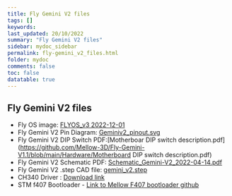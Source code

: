 ```yaml
---
title: Fly Gemini V2 files
tags: []
keywords: 
last_updated: 20/10/2022
summary: "Fly Gemini V2 files"
sidebar: mydoc_sidebar
permalink: fly-gemini_v2_files.html
folder: mydoc
comments: false
toc: false
datatable: true
---
```

## Fly Gemini V2 files

- Fly OS image: [FLYOS_v3 2022-12-01](https://cdn.mellow.klipper.cn/IMG/Build/FLY-v3.0_Flygemini_bullseye_current_5.10.85.img.xz)
- Fly Gemini V2 Pin Diagram: [Geminiv2_pinout.svg](https://github.com/Mellow-3D/Fly-Gemini-V2/blob/main/Hardware/Geminiv2_pinout.svg)
- Fly Gemini V2 DIP Switch PDF:[Motherboar DIP switch description.pdf](https://github.com/Mellow-3D/Fly-Gemini-V1.1/blob/main/Hardware/Motherboard DIP switch description.pdf) 
- Fly Gemini V2 Schematic PDF: [Schematic_Gemini-V2_2022-04-14.pdf](https://github.com/Mellow-3D/Fly-Gemini-V2/blob/main/Hardware/Schematic_Gemini-V2_2022-04-14.pdf)
- Fly Gemini V2 .step CAD file: [gemini_v2.step](https://github.com/Mellow-3D/Fly-Gemini-V2/blob/main/Hardware/gemini_v2.step)
- CH340 Driver : [Download link](http://www.wch-ic.com/downloads/CH341SER_ZIP.html)
- STM f407 Bootloader - [Link to Mellow F407 bootloader github](hhttps://github.com/Mellow-3D/f407bootloader/releases)